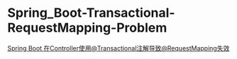 # Spring_Boot-Transactional-RequestMapping-Problem

[Spring Boot 在Controller使用@Transactional注解导致@RequestMapping失效](http://blog.csdn.net/Fly2Leo/article/details/78594908)
